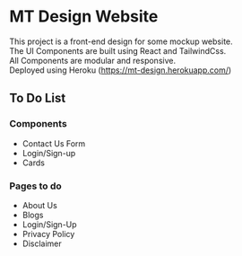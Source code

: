 # MT Design Website

This project is a front-end design for some mockup website. \
The UI Components are built using React and TailwindCss. \
All Components are modular and responsive.  \
Deployed using Heroku (https://mt-design.herokuapp.com/)


## To Do List

### Components 
- Contact Us Form
- Login/Sign-up 
- Cards 

### Pages to do
- About Us
- Blogs
- Login/Sign-Up
- Privacy Policy
- Disclaimer 





